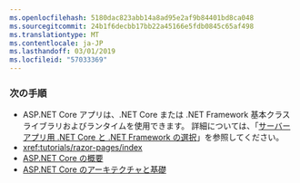 ```yaml
---
ms.openlocfilehash: 5180dac823abb14a8ad95e2af9b84401bd8ca048
ms.sourcegitcommit: 24b1f6decbb17bb22a45166e5fdb0845c65af498
ms.translationtype: MT
ms.contentlocale: ja-JP
ms.lasthandoff: 03/01/2019
ms.locfileid: "57033369"
---
```

### <a name="next-steps"></a>次の手順

* ASP.NET Core アプリは、.NET Core または .NET Framework 基本クラス ライブラリおよびランタイムを使用できます。 詳細については、「[サーバー アプリ用 .NET Core と .NET Framework の選択](/dotnet/articles/standard/choosing-core-framework-server)」を参照してください。
* <xref:tutorials/razor-pages/index>
* [ASP.NET Core の概要](xref:index)
* [ASP.NET Core のアーキテクチャと基礎](xref:fundamentals/index)
